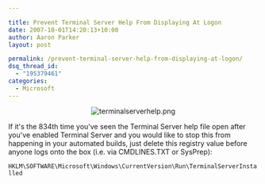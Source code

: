 ```yaml
---

title: Prevent Terminal Server Help From Displaying At Logon
date: 2007-10-01T14:20:13+10:00
author: Aaron Parker
layout: post

permalink: /prevent-terminal-server-help-from-displaying-at-logon/
dsq_thread_id:
  - "195379461"
categories:
  - Microsoft
---
```

<p style="text-align: center">
  <img src="{{site.baseurl}}/media/2007/10/terminalserverhelp.png" alt="terminalserverhelp.png" />
</p>

If it's the 834th time you've seen the Terminal Server help file open after you've enabled Terminal Server and you would like to stop this from happening in your automated builds, just delete this registry value before anyone logs onto the box (i.e. via CMDLINES.TXT or SysPrep):

`HKLM\SOFTWARE\Microsoft\Windows\CurrentVersion\Run\TerminalServerInstalled`